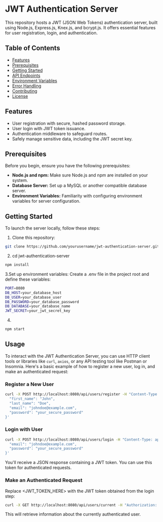 # JWT Authentication Server

This repository hosts a JWT (JSON Web Tokens) authentication server, built using Node.js, Express.js, Knex.js, and bcrypt.js. It offers essential features for user registration, login, and authentication.

## Table of Contents

- [Features](#features)
- [Prerequisites](#prerequisites)
- [Getting Started](#getting-started)
- [API Endpoints](#api-endpoints)
- [Environment Variables](#environment-variables)
- [Error Handling](#error-handling)
- [Contributing](#contributing)
- [License](#license)

## Features

- User registration with secure, hashed password storage.
- User login with JWT token issuance.
- Authentication middleware to safeguard routes.
- Safely manage sensitive data, including the JWT secret key.

## Prerequisites

Before you begin, ensure you have the following prerequisites:

- **Node.js and npm:** Make sure Node.js and npm are installed on your system.
- **Database Server:** Set up a MySQL or another compatible database server.
- **Environment Variables:** Familiarity with configuring environment variables for server configuration.

## Getting Started

To launch the server locally, follow these steps:

1. Clone this repository:

```bash
git clone https://github.com/yourusername/jwt-authentication-server.git
```

2. cd jwt-authentication-server

```bash
npm install

```

3.Set up environment variables: Create a .env file in the project root and define these variables:

```bash
PORT=8080
DB_HOST=your_database_host
DB_USER=your_database_user
DB_PASSWORD=your_database_password
DB_DATABASE=your_database_name
JWT_SECRET=your_jwt_secret_key
```

4.

```bash
npm start
```

## Usage

To interact with the JWT Authentication Server, you can use HTTP client tools or libraries like `curl`, `axios`, or any API testing tool like Postman or Insomnia. Here's a basic example of how to register a new user, log in, and make an authenticated request:

### Register a New User

```bash
curl -X POST http://localhost:8080/api/users/register -H "Content-Type: application/json" -d '{
  "first_name": "John",
  "last_name": "Doe",
  "email": "johndoe@example.com",
  "password": "your_secure_password"
}'
```

### Login with User

```bash
curl -X POST http://localhost:8080/api/users/login -H "Content-Type: application/json" -d '{
  "email": "johndoe@example.com",
  "password": "your_secure_password"
}'
```

You'll receive a JSON response containing a JWT token. You can use this token for authenticated requests.

### Make an Authenticated Request

Replace <JWT_TOKEN_HERE> with the JWT token obtained from the login step:

```bash
curl -X GET http://localhost:8080/api/users/current -H "Authorization: Bearer <JWT_TOKEN_HERE>"
```

This will retrieve information about the currently authenticated user.
